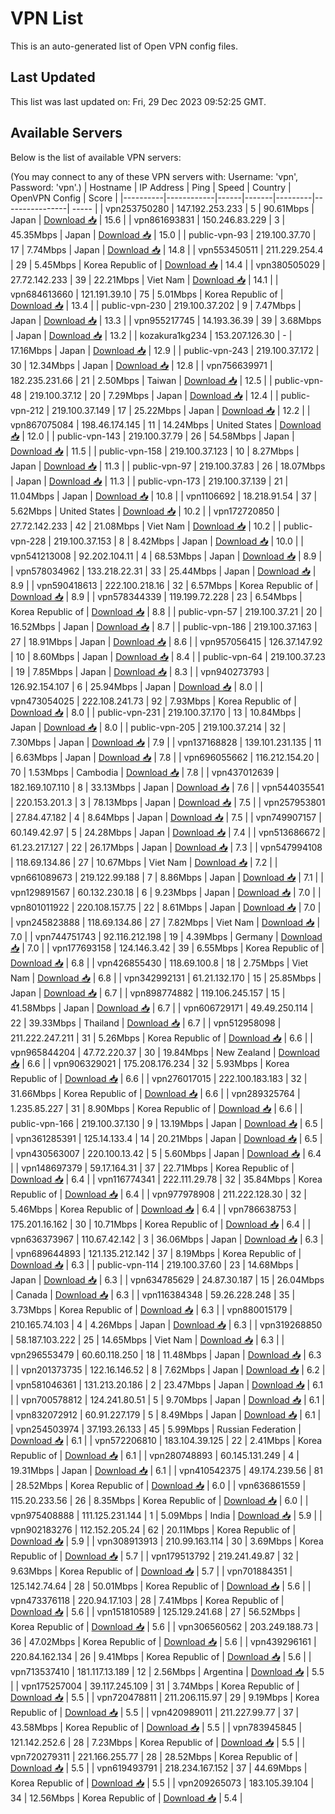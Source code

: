 # VPN List

This is an auto-generated list of Open VPN config files.

## Last Updated

This list was last updated on: Fri, 29 Dec 2023 09:52:25 GMT.

## Available Servers

Below is the list of available VPN servers:

(You may connect to any of these VPN servers with: Username: 'vpn', Password: 'vpn'.)
| Hostname | IP Address | Ping | Speed | Country | OpenVPN Config | Score |
|----------|------------|------|-------|---------|----------------| ----- |
| vpn253750280 | 147.192.253.233 | 5 | 90.61Mbps | Japan | [Download 📥](./configs/server_0_JP.ovpn) | 15.6 |
| vpn861693831 | 150.246.83.229 | 3 | 45.35Mbps | Japan | [Download 📥](./configs/server_1_JP.ovpn) | 15.0 |
| public-vpn-93 | 219.100.37.70 | 17 | 7.74Mbps | Japan | [Download 📥](./configs/server_2_JP.ovpn) | 14.8 |
| vpn553450511 | 211.229.254.4 | 29 | 5.45Mbps | Korea Republic of | [Download 📥](./configs/server_3_KR.ovpn) | 14.4 |
| vpn380505029 | 27.72.142.233 | 39 | 22.21Mbps | Viet Nam | [Download 📥](./configs/server_4_VN.ovpn) | 14.1 |
| vpn684613660 | 121.191.39.10 | 75 | 5.01Mbps | Korea Republic of | [Download 📥](./configs/server_5_KR.ovpn) | 13.4 |
| public-vpn-230 | 219.100.37.202 | 9 | 7.47Mbps | Japan | [Download 📥](./configs/server_6_JP.ovpn) | 13.3 |
| vpn955217745 | 14.193.36.39 | 39 | 3.68Mbps | Japan | [Download 📥](./configs/server_7_JP.ovpn) | 13.2 |
| kozakura1kg234 | 153.207.126.30 | - | 17.16Mbps | Japan | [Download 📥](./configs/server_8_JP.ovpn) | 12.9 |
| public-vpn-243 | 219.100.37.172 | 30 | 12.34Mbps | Japan | [Download 📥](./configs/server_9_JP.ovpn) | 12.8 |
| vpn756639971 | 182.235.231.66 | 21 | 2.50Mbps | Taiwan | [Download 📥](./configs/server_10_TW.ovpn) | 12.5 |
| public-vpn-48 | 219.100.37.12 | 20 | 7.29Mbps | Japan | [Download 📥](./configs/server_11_JP.ovpn) | 12.4 |
| public-vpn-212 | 219.100.37.149 | 17 | 25.22Mbps | Japan | [Download 📥](./configs/server_12_JP.ovpn) | 12.2 |
| vpn867075084 | 198.46.174.145 | 11 | 14.24Mbps | United States | [Download 📥](./configs/server_13_US.ovpn) | 12.0 |
| public-vpn-143 | 219.100.37.79 | 26 | 54.58Mbps | Japan | [Download 📥](./configs/server_14_JP.ovpn) | 11.5 |
| public-vpn-158 | 219.100.37.123 | 10 | 8.27Mbps | Japan | [Download 📥](./configs/server_15_JP.ovpn) | 11.3 |
| public-vpn-97 | 219.100.37.83 | 26 | 18.07Mbps | Japan | [Download 📥](./configs/server_16_JP.ovpn) | 11.3 |
| public-vpn-173 | 219.100.37.139 | 21 | 11.04Mbps | Japan | [Download 📥](./configs/server_17_JP.ovpn) | 10.8 |
| vpn1106692 | 18.218.91.54 | 37 | 5.62Mbps | United States | [Download 📥](./configs/server_18_US.ovpn) | 10.2 |
| vpn172720850 | 27.72.142.233 | 42 | 21.08Mbps | Viet Nam | [Download 📥](./configs/server_19_VN.ovpn) | 10.2 |
| public-vpn-228 | 219.100.37.153 | 8 | 8.42Mbps | Japan | [Download 📥](./configs/server_20_JP.ovpn) | 10.0 |
| vpn541213008 | 92.202.104.11 | 4 | 68.53Mbps | Japan | [Download 📥](./configs/server_21_JP.ovpn) | 8.9 |
| vpn578034962 | 133.218.22.31 | 33 | 25.44Mbps | Japan | [Download 📥](./configs/server_22_JP.ovpn) | 8.9 |
| vpn590418613 | 222.100.218.16 | 32 | 6.57Mbps | Korea Republic of | [Download 📥](./configs/server_23_KR.ovpn) | 8.9 |
| vpn578344339 | 119.199.72.228 | 23 | 6.54Mbps | Korea Republic of | [Download 📥](./configs/server_24_KR.ovpn) | 8.8 |
| public-vpn-57 | 219.100.37.21 | 20 | 16.52Mbps | Japan | [Download 📥](./configs/server_25_JP.ovpn) | 8.7 |
| public-vpn-186 | 219.100.37.163 | 27 | 18.91Mbps | Japan | [Download 📥](./configs/server_26_JP.ovpn) | 8.6 |
| vpn957056415 | 126.37.147.92 | 10 | 8.60Mbps | Japan | [Download 📥](./configs/server_27_JP.ovpn) | 8.4 |
| public-vpn-64 | 219.100.37.23 | 19 | 7.85Mbps | Japan | [Download 📥](./configs/server_28_JP.ovpn) | 8.3 |
| vpn940273793 | 126.92.154.107 | 6 | 25.94Mbps | Japan | [Download 📥](./configs/server_29_JP.ovpn) | 8.0 |
| vpn473054025 | 222.108.241.73 | 92 | 7.93Mbps | Korea Republic of | [Download 📥](./configs/server_30_KR.ovpn) | 8.0 |
| public-vpn-231 | 219.100.37.170 | 13 | 10.84Mbps | Japan | [Download 📥](./configs/server_31_JP.ovpn) | 8.0 |
| public-vpn-205 | 219.100.37.214 | 32 | 7.30Mbps | Japan | [Download 📥](./configs/server_32_JP.ovpn) | 7.9 |
| vpn137168828 | 139.101.231.135 | 11 | 6.63Mbps | Japan | [Download 📥](./configs/server_33_JP.ovpn) | 7.8 |
| vpn696055662 | 116.212.154.20 | 70 | 1.53Mbps | Cambodia | [Download 📥](./configs/server_34_KH.ovpn) | 7.8 |
| vpn437012639 | 182.169.107.110 | 8 | 33.13Mbps | Japan | [Download 📥](./configs/server_35_JP.ovpn) | 7.6 |
| vpn544035541 | 220.153.201.3 | 3 | 78.13Mbps | Japan | [Download 📥](./configs/server_36_JP.ovpn) | 7.5 |
| vpn257953801 | 27.84.47.182 | 4 | 8.64Mbps | Japan | [Download 📥](./configs/server_37_JP.ovpn) | 7.5 |
| vpn749907157 | 60.149.42.97 | 5 | 24.28Mbps | Japan | [Download 📥](./configs/server_38_JP.ovpn) | 7.4 |
| vpn513686672 | 61.23.217.127 | 22 | 26.17Mbps | Japan | [Download 📥](./configs/server_39_JP.ovpn) | 7.3 |
| vpn547994108 | 118.69.134.86 | 27 | 10.67Mbps | Viet Nam | [Download 📥](./configs/server_40_VN.ovpn) | 7.2 |
| vpn661089673 | 219.122.99.188 | 7 | 8.86Mbps | Japan | [Download 📥](./configs/server_41_JP.ovpn) | 7.1 |
| vpn129891567 | 60.132.230.18 | 6 | 9.23Mbps | Japan | [Download 📥](./configs/server_42_JP.ovpn) | 7.0 |
| vpn801011922 | 220.108.157.75 | 22 | 8.61Mbps | Japan | [Download 📥](./configs/server_43_JP.ovpn) | 7.0 |
| vpn245823888 | 118.69.134.86 | 27 | 7.82Mbps | Viet Nam | [Download 📥](./configs/server_44_VN.ovpn) | 7.0 |
| vpn744751743 | 92.116.212.198 | 19 | 4.39Mbps | Germany | [Download 📥](./configs/server_45_DE.ovpn) | 7.0 |
| vpn177693158 | 124.146.3.42 | 39 | 6.55Mbps | Korea Republic of | [Download 📥](./configs/server_46_KR.ovpn) | 6.8 |
| vpn426855430 | 118.69.100.8 | 18 | 2.75Mbps | Viet Nam | [Download 📥](./configs/server_47_VN.ovpn) | 6.8 |
| vpn342992131 | 61.21.132.170 | 15 | 25.85Mbps | Japan | [Download 📥](./configs/server_48_JP.ovpn) | 6.7 |
| vpn898774882 | 119.106.245.157 | 15 | 41.58Mbps | Japan | [Download 📥](./configs/server_49_JP.ovpn) | 6.7 |
| vpn606729171 | 49.49.250.114 | 22 | 39.33Mbps | Thailand | [Download 📥](./configs/server_50_TH.ovpn) | 6.7 |
| vpn512958098 | 211.222.247.211 | 31 | 5.26Mbps | Korea Republic of | [Download 📥](./configs/server_51_KR.ovpn) | 6.6 |
| vpn965844204 | 47.72.220.37 | 30 | 19.84Mbps | New Zealand | [Download 📥](./configs/server_52_NZ.ovpn) | 6.6 |
| vpn906329021 | 175.208.176.234 | 32 | 5.93Mbps | Korea Republic of | [Download 📥](./configs/server_53_KR.ovpn) | 6.6 |
| vpn276017015 | 222.100.183.183 | 32 | 31.66Mbps | Korea Republic of | [Download 📥](./configs/server_54_KR.ovpn) | 6.6 |
| vpn289325764 | 1.235.85.227 | 31 | 8.90Mbps | Korea Republic of | [Download 📥](./configs/server_55_KR.ovpn) | 6.6 |
| public-vpn-166 | 219.100.37.130 | 9 | 13.19Mbps | Japan | [Download 📥](./configs/server_56_JP.ovpn) | 6.5 |
| vpn361285391 | 125.14.133.4 | 14 | 20.21Mbps | Japan | [Download 📥](./configs/server_57_JP.ovpn) | 6.5 |
| vpn430563007 | 220.100.13.42 | 5 | 5.60Mbps | Japan | [Download 📥](./configs/server_58_JP.ovpn) | 6.4 |
| vpn148697379 | 59.17.164.31 | 37 | 22.71Mbps | Korea Republic of | [Download 📥](./configs/server_59_KR.ovpn) | 6.4 |
| vpn116774341 | 222.111.29.78 | 32 | 35.84Mbps | Korea Republic of | [Download 📥](./configs/server_60_KR.ovpn) | 6.4 |
| vpn977978908 | 211.222.128.30 | 32 | 5.46Mbps | Korea Republic of | [Download 📥](./configs/server_61_KR.ovpn) | 6.4 |
| vpn786638753 | 175.201.16.162 | 30 | 10.71Mbps | Korea Republic of | [Download 📥](./configs/server_62_KR.ovpn) | 6.4 |
| vpn636373967 | 110.67.42.142 | 3 | 36.06Mbps | Japan | [Download 📥](./configs/server_63_JP.ovpn) | 6.3 |
| vpn689644893 | 121.135.212.142 | 37 | 8.19Mbps | Korea Republic of | [Download 📥](./configs/server_64_KR.ovpn) | 6.3 |
| public-vpn-114 | 219.100.37.60 | 23 | 14.68Mbps | Japan | [Download 📥](./configs/server_65_JP.ovpn) | 6.3 |
| vpn634785629 | 24.87.30.187 | 15 | 26.04Mbps | Canada | [Download 📥](./configs/server_66_CA.ovpn) | 6.3 |
| vpn116384348 | 59.26.228.248 | 35 | 3.73Mbps | Korea Republic of | [Download 📥](./configs/server_67_KR.ovpn) | 6.3 |
| vpn880015179 | 210.165.74.103 | 4 | 4.26Mbps | Japan | [Download 📥](./configs/server_68_JP.ovpn) | 6.3 |
| vpn319268850 | 58.187.103.222 | 25 | 14.65Mbps | Viet Nam | [Download 📥](./configs/server_69_VN.ovpn) | 6.3 |
| vpn296553479 | 60.60.118.250 | 18 | 11.48Mbps | Japan | [Download 📥](./configs/server_70_JP.ovpn) | 6.3 |
| vpn201373735 | 122.16.146.52 | 8 | 7.62Mbps | Japan | [Download 📥](./configs/server_71_JP.ovpn) | 6.2 |
| vpn581046361 | 131.213.20.186 | 2 | 23.47Mbps | Japan | [Download 📥](./configs/server_72_JP.ovpn) | 6.1 |
| vpn700578812 | 124.241.80.51 | 5 | 9.70Mbps | Japan | [Download 📥](./configs/server_73_JP.ovpn) | 6.1 |
| vpn832072912 | 60.91.227.179 | 5 | 8.49Mbps | Japan | [Download 📥](./configs/server_74_JP.ovpn) | 6.1 |
| vpn254503974 | 37.193.26.133 | 45 | 5.99Mbps | Russian Federation | [Download 📥](./configs/server_75_RU.ovpn) | 6.1 |
| vpn572206810 | 183.104.39.125 | 22 | 2.41Mbps | Korea Republic of | [Download 📥](./configs/server_76_KR.ovpn) | 6.1 |
| vpn280748893 | 60.145.131.249 | 4 | 19.31Mbps | Japan | [Download 📥](./configs/server_77_JP.ovpn) | 6.1 |
| vpn410542375 | 49.174.239.56 | 81 | 28.52Mbps | Korea Republic of | [Download 📥](./configs/server_78_KR.ovpn) | 6.0 |
| vpn636861559 | 115.20.233.56 | 26 | 8.35Mbps | Korea Republic of | [Download 📥](./configs/server_79_KR.ovpn) | 6.0 |
| vpn975408888 | 111.125.231.144 | 1 | 5.09Mbps | India | [Download 📥](./configs/server_80_IN.ovpn) | 5.9 |
| vpn902183276 | 112.152.205.24 | 62 | 20.11Mbps | Korea Republic of | [Download 📥](./configs/server_81_KR.ovpn) | 5.9 |
| vpn308913913 | 210.99.163.114 | 30 | 3.69Mbps | Korea Republic of | [Download 📥](./configs/server_82_KR.ovpn) | 5.7 |
| vpn179513792 | 219.241.49.87 | 32 | 9.63Mbps | Korea Republic of | [Download 📥](./configs/server_83_KR.ovpn) | 5.7 |
| vpn701884351 | 125.142.74.64 | 28 | 50.01Mbps | Korea Republic of | [Download 📥](./configs/server_84_KR.ovpn) | 5.6 |
| vpn473376118 | 220.94.17.103 | 28 | 7.41Mbps | Korea Republic of | [Download 📥](./configs/server_85_KR.ovpn) | 5.6 |
| vpn151810589 | 125.129.241.68 | 27 | 56.52Mbps | Korea Republic of | [Download 📥](./configs/server_86_KR.ovpn) | 5.6 |
| vpn306560562 | 203.249.188.73 | 36 | 47.02Mbps | Korea Republic of | [Download 📥](./configs/server_87_KR.ovpn) | 5.6 |
| vpn439296161 | 220.84.162.134 | 26 | 9.41Mbps | Korea Republic of | [Download 📥](./configs/server_88_KR.ovpn) | 5.6 |
| vpn713537410 | 181.117.13.189 | 12 | 2.56Mbps | Argentina | [Download 📥](./configs/server_89_AR.ovpn) | 5.5 |
| vpn175257004 | 39.117.245.109 | 31 | 3.74Mbps | Korea Republic of | [Download 📥](./configs/server_90_KR.ovpn) | 5.5 |
| vpn720478811 | 211.206.115.97 | 29 | 9.19Mbps | Korea Republic of | [Download 📥](./configs/server_91_KR.ovpn) | 5.5 |
| vpn420989011 | 211.227.99.77 | 37 | 43.58Mbps | Korea Republic of | [Download 📥](./configs/server_92_KR.ovpn) | 5.5 |
| vpn783945845 | 121.142.252.6 | 28 | 7.23Mbps | Korea Republic of | [Download 📥](./configs/server_93_KR.ovpn) | 5.5 |
| vpn720279311 | 221.166.255.77 | 28 | 28.52Mbps | Korea Republic of | [Download 📥](./configs/server_94_KR.ovpn) | 5.5 |
| vpn619493791 | 218.234.167.152 | 37 | 44.69Mbps | Korea Republic of | [Download 📥](./configs/server_95_KR.ovpn) | 5.5 |
| vpn209265073 | 183.105.39.104 | 34 | 12.56Mbps | Korea Republic of | [Download 📥](./configs/server_96_KR.ovpn) | 5.4 |

